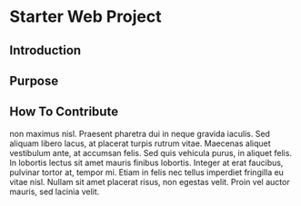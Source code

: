 # Starter Web Project

## Introduction

## Purpose

## How To Contribute

non maximus nisl. Praesent pharetra dui in neque gravida iaculis. Sed aliquam libero lacus, at placerat turpis rutrum vitae. Maecenas aliquet vestibulum ante, at accumsan felis. Sed quis vehicula purus, in aliquet felis. In lobortis lectus sit amet mauris finibus lobortis. Integer at erat faucibus, pulvinar tortor at, tempor mi. Etiam in felis nec tellus imperdiet fringilla eu vitae nisl. Nullam sit amet placerat risus, non egestas velit. Proin vel auctor mauris, sed lacinia velit.

